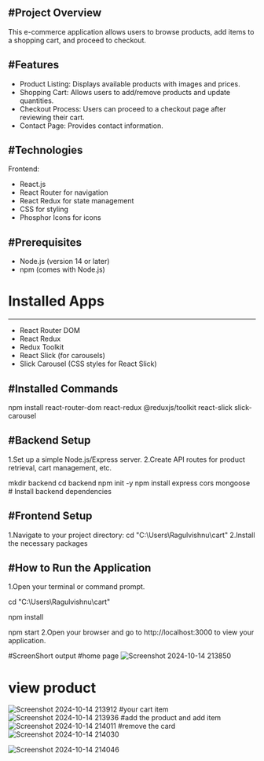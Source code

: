 #Project Overview
---------------
 This e-commerce application allows users to browse products, add items to a shopping cart, and proceed to checkout.

#Features
-------------------
* Product Listing: Displays available products with images and prices.
* Shopping Cart: Allows users to add/remove products and update quantities.
* Checkout Process: Users can proceed to a checkout page after reviewing their cart.
* Contact Page: Provides contact information.

#Technologies
------------------
Frontend:

* React.js
* React Router for navigation
* React Redux for state management
* CSS for styling
* Phosphor Icons for icons

#Prerequisites
--------------

* Node.js (version 14 or later)
* npm (comes with Node.js)
  
# Installed Apps
---------------------------
* React Router DOM
* React Redux
* Redux Toolkit
* React Slick (for carousels)
* Slick Carousel (CSS styles for React Slick)

#Installed Commands
-------------
npm install react-router-dom react-redux @reduxjs/toolkit react-slick slick-carousel

#Backend Setup
-------------
1.Set up a simple Node.js/Express server.
2.Create API routes for product retrieval, cart management, etc.

mkdir backend
cd backend
npm init -y
npm install express cors mongoose  # Install backend dependencies

#Frontend Setup
-----------
1.Navigate to your project directory:
cd "C:\Users\Ragulvishnu\cart"
2.Install the necessary packages

#How to Run the Application
---------------------
1.Open your terminal or command prompt.

cd "C:\Users\Ragulvishnu\cart"

npm install

npm start
2.Open your browser and go to http://localhost:3000 to view your application.


#ScreenShort output
#home page
![Screenshot 2024-10-14 213850](https://github.com/user-attachments/assets/fc280327-f60d-4c12-83aa-884ad3994d6e)
# view product
![Screenshot 2024-10-14 213912](https://github.com/user-attachments/assets/0fb7bbcc-b61e-4f53-bc47-6f5347321fe3)
#your cart item
![Screenshot 2024-10-14 213936](https://github.com/user-attachments/assets/9665ac68-4e4b-41ad-b4e1-05d2f4db4c84)
#add the product and add item
![Screenshot 2024-10-14 214011](https://github.com/user-attachments/assets/87b76f27-97fd-4e0e-8d9e-367e280128b8)
#remove the card
![Screenshot 2024-10-14 214030](https://github.com/user-attachments/assets/6a3a8921-14bc-46c1-86d1-c7de85d71368)

![Screenshot 2024-10-14 214046](https://github.com/user-attachments/assets/0f626b3f-f86d-441d-bfa9-04d2c32f1bb8)

